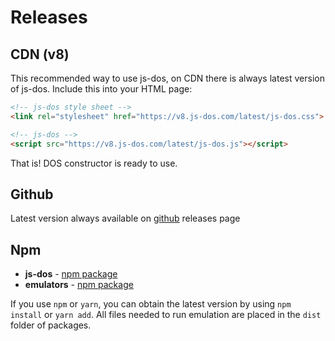 # Releases

## CDN (v8)

This recommended way to use js-dos, on CDN there is always latest version of js-dos.
Include this into your HTML page:

```html
<!-- js-dos style sheet -->
<link rel="stylesheet" href="https://v8.js-dos.com/latest/js-dos.css">

<!-- js-dos -->
<script src="https://v8.js-dos.com/latest/js-dos.js"></script>
```

That is! DOS constructor is ready to use.

## Github

Latest version always available on [github](https://github.com/caiiiycuk/js-dos/releases) releases page

## Npm

* **js-dos** - [npm package](https://www.npmjs.com/package/js-dos/v/beta)
* **emulators** - [npm package](https://www.npmjs.com/package/emulators)

If you use `npm` or `yarn`, you can obtain the latest version by using `npm install` or `yarn add`.
All files needed to run emulation are placed in the `dist` folder of packages.
